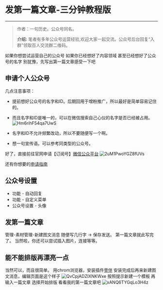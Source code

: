 # 发第一篇文章-三分钟教程版
---
> 作者：一句历史。公众号同名。
>
> **介绍:** 笔者有多年公众号运营经验,欢迎大家一起交流。公众号后台回复“入群”领取百人交流群二维码。

如果你想尝试运营自己的公众号
如果你已经想好了内容领域
甚至已经想好了公众号的名字
别犹豫，先写出第一篇文章感受一下吧

## 申请个人公众号
几点注意事项：

* 提前想好公众号的名字和ID。后期回用于增粉推广，所以最好是简单容易记住的。
* 而且名字和ID是唯一的，可以在微信搜索自己心仪的名字是否已经被占用。
![Hm6rihF54qa7UwS](https://i.loli.net/2020/04/11/Hm6rihF54qa7UwS.png)

* 名字和ID不允许频繁改动，所以不要随便写一个啊。
* 想一句宣传语。可以参考同类型的公众号。

好了，直接前往官网申请【订阅号】[微信公众平台](https://mp.weixin.qq.com)
![2uM1PwoYGZ8fUVs](https://i.loli.net/2020/04/11/2uM1PwoYGZ8fUVs.png)

还有你想要的[申请指南](https://baijiahao.baidu.com/s?id=1602809939178372942&wfr=spider&for=pc)
## 公众号设置
* 功能 - 自动回复
* 功能 - 自定义菜单
* 公众号设置 - 头像

## 发第一篇文章
管理-素材管理-新建图文消息
随便写几行字 -> 保存发送。
第一篇文章就此写完了。
当然啦，你还可以尝试插入图片，连接等等。
## 能不能排版再漂亮一点
当然可以，而且很简单。
用chrom浏览器，安装插件[壹伴](https://yiban.io/)
安装完成后再来新建图文消息，编辑页面是这个样子
![QvCpjADZlXNKWxe](https://i.loli.net/2020/04/11/QvCpjADZlXNKWxe.png)
按照提示新建一个模板
再输入一篇文章
选择开始排版
看看我的第一篇文章吧
![xANQ6TYGqLo3H4z](https://i.loli.net/2020/04/11/xANQ6TYGqLo3H4z.png)